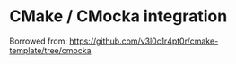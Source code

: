 # CMake / CMocka integration

Borrowed from: https://github.com/v3l0c1r4pt0r/cmake-template/tree/cmocka
